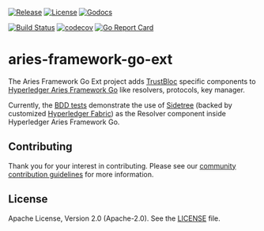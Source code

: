 [![Release](https://img.shields.io/github/release/trustbloc/aries-framework-go-ext.svg?style=flat-square)](https://github.com/trustbloc/aries-framework-go-ext/releases/latest)
[![License](https://img.shields.io/badge/License-Apache%202.0-blue.svg)](https://raw.githubusercontent.com/trustbloc/aries-framework-go/master/LICENSE)
[![Godocs](https://img.shields.io/badge/godoc-reference-blue.svg)](https://godoc.org/github.com/trustbloc/aries-framework-go-ext)

[![Build Status](https://dev.azure.com/trustbloc/aries/_apis/build/status/trustbloc.aries-framework-go-ext?branchName=master)](https://dev.azure.com/trustbloc/aries/_build/latest?definitionId=20&branchName=master)
[![codecov](https://codecov.io/gh/trustbloc/aries-framework-go-ext/branch/master/graph/badge.svg)](https://codecov.io/gh/trustbloc/aries-framework-go-ext)
[![Go Report Card](https://goreportcard.com/badge/github.com/trustbloc/aries-framework-go-ext)](https://goreportcard.com/report/github.com/trustbloc/aries-framework-go-ext)

# aries-framework-go-ext
The Aries Framework Go Ext project adds [TrustBloc](https://github.com/trustbloc) specific components to [Hyperledger Aries Framework Go](https://github.com/hyperledger/aries-framework-go) like resolvers, protocols, key manager. 

Currently, the [BDD tests](test/bdd) demonstrate the use of [Sidetree](https://github.com/decentralized-identity/sidetree/blob/master/docs/protocol.md) (backed 
by customized [Hyperledger Fabric](https://github.com/trustbloc/fabric-mod)) as the Resolver component inside Hyperledger Aries Framework Go.

## Contributing
Thank you for your interest in contributing. Please see our [community contribution guidelines](https://github.com/trustbloc/community/blob/master/CONTRIBUTING.md) for more information.

## License
Apache License, Version 2.0 (Apache-2.0). See the [LICENSE](LICENSE) file.

